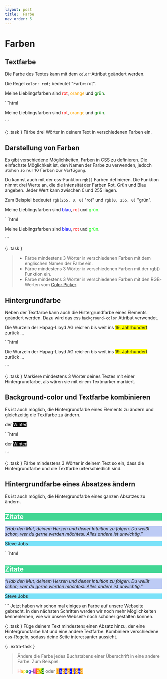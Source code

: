 ```yaml
---
layout: post
title:  Farbe
nav_order: 5
---
```

# Farben

## Textfarbe

Die Farbe des Textes kann mit dem `color`-Attribut geändert werden.

Die Regel `color: red;` bedeutet "Farbe: rot".

<div class="code-example py-3">
<p>Meine Lieblingsfarben sind <span style="color: red;">rot</span>, <span style="color: orange;">orange</span> und <span style="color: green;">grün</span>.</p>
</div>
```html
<p>Meine Lieblingsfarben sind <span style="color: red;">rot</span>, <span style="color: orange;">orange</span> und <span style="color: green;">grün</span>.</p>
```

{: .task }
Färbe drei Wörter in deinem Text in verschiedenen Farben ein.

## Darstellung von Farben

Es gibt verschiedene Möglichkeiten, Farben in CSS zu definieren. Die einfachste Möglichkeit ist, den Namen der Farbe zu verwenden, jedoch stehen so nur 16 Farben zur Verfügung.

Du kannst auch mit der css-Funktion `rgb()` Farben definieren. Die Funktion nimmt drei Werte an, die die Intensität der Farben Rot, Grün und Blau angeben. Jeder Wert kann zwischen 0 und 255 liegen.

Zum Beispiel bedeutet `rgb(255, 0, 0)` "rot" und `rgb(0, 255, 0)` "grün".

<div class="code-example py-3">
<p>
Meine Lieblingsfarben sind <span style="color: rgb(0, 0, 255);">blau</span>, <span style="color: rgb(255, 0, 0);">rot</span> und <span style="color: rgb(0, 255, 0);">grün</span>.
</p></div>
```html
<p>
Meine Lieblingsfarben sind 
<span style="color: rgb(0, 0, 255);">blau</span>, 
<span style="color: rgb(255, 0, 0);">rot</span> und 
<span style="color: rgb(0, 255, 0);">grün</span>.
</p>
```

{: .task }
> - Färbe mindestens 3 Wörter in verschiedenen Farben mit dem englischen Namen der Farbe ein.
> - Färbe mindestens 3 Wörter in verschiedenen Farben mit der rgb() Funktion ein.
> - Färbe mindestens 3 Wörter in verschiedenen Farben mit den RGB-Werten vom [Color Picker](https://www.w3schools.com/colors/colors_picker.asp).

## Hintergrundfarbe

Neben der Textfarbe kann auch die Hintergrundfarbe eines Elements geändert werden. Dazu wird das css `background-color` Attribut verwendet.

<div class="code-example py-3">
 <p>Die Wurzeln der Hapag-Lloyd AG reichen bis weit ins <span style="background-color: rgb(255, 255, 0);">19. Jahrhundert</span> zurück ... </p>
</div>
```html
<p>
    Die Wurzeln der Hapag-Lloyd AG reichen bis weit ins <span style="background-color: rgb(255, 255, 0);">19. Jahrhundert</span> zurück ... 
</p>
```

{: .task }
Markiere mindestens 3 Wörter deines Textes mit einer Hintergrundfarbe, als wären sie mit einem Textmarker markiert.

## Background-color und Textfarbe kombinieren

Es ist auch möglich, die Hintergrundfarbe eines Elements zu ändern und gleichzeitig die Textfarbe zu ändern.

<div class="code-example py-3">
<p>
    der
    <span style="background-color: black; color: white;">Winter</span>
</p>
</div>
```html
<p>
    der
    <span style="background-color: black; color: white;">Winter</span>
</p>
```

{: .task }
Färbe mindestens 3 Wörter in deinem Text so ein, dass die Hintergrundfarbe und die Textfarbe unterschiedlich sind.

## Hintergrundfarbe eines Absatzes ändern

Es ist auch möglich, die Hintergrundfarbe eines ganzen Absatzes zu ändern.

<div class="code-example py-3">
<h2 style="background-color: rgb(65, 214, 147); color: white;">Zitate</h2>
<p style="background-color: rgb(189, 203, 245); font-style: italic;"> 
    “Hab den Mut, deinem Herzen und deiner Intuition zu folgen. Du weißt schon, wer du gerne werden möchtest. Alles andere ist unwichtig.”
</p>
<p style="background-color: #7be2f9;">
    Steve Jobs
</p>
</div>
```html
<h2 style="background-color: rgb(65, 214, 147); color: white;">Zitate</h2>
<p style="background-color: rgb(189, 203, 245); font-style: italic;"> 
    “Hab den Mut, deinem Herzen und deiner Intuition zu folgen. Du weißt schon, wer du gerne werden möchtest. Alles andere ist unwichtig.”
</p>
<p style="background-color: #7be2f9;">
    Steve Jobs
</p>
```
Jetzt haben wir schon mal einiges an Farbe auf unsere Webseite gebracht. In den nächsten Schritten werden wir noch mehr Möglichkeiten kennenlernen, wie wir unsere Webseite noch schöner gestalten können.

{: .task }
Füge deinem Text mindestens einen Absatz hinzu, der eine Hintergrundfarbe hat und eine andere Textfarbe. Kombiniere verschiedene css-Regeln, sodass deine Seite interessanter aussieht.

{: .extra-task }
> Ändere die Farbe jedes Buchstabens einer Überschrift in eine andere Farbe. Zum Beispiel:
> 
> <span style="color: red;">H</span><span style="color: orange;">a</span><span style="color: yellow;">p</span><span style="color: green;">a</span><span style="color: blue;">g</span><span style="color: indigo;">-</span><span style="background-color: violet;">L</span><span style="color: white; background-color: red;">l</span><span style="background-color: orange; color: white">o</span><span style="background-color: yellow;">y</span><span style="background-color: green; color: white">d</span> oder  <span style="background-color: orange; color: white;">H</span><span style="background-color: blue; color: white;">a</span><span style="background-color: orange; color: white;">p</span><span style="background-color: blue; color: white;">a</span><span style="background-color: orange; color: white;">g</span><span style="background-color: blue; color: white;">-</span><span style="background-color: orange; color: white;">L</span><span style="background-color: blue; color: white;">l</span><span style="background-color: orange; color: white;">o</span><span style="background-color: blue; color: white;">y</span><span style="background-color: orange; color: white;">d</span> 

